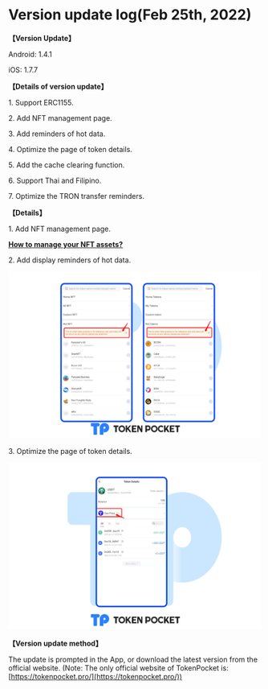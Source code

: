 # Version update log(Feb 25th, 2022)

**【Version Update】**

Android: 1.4.1

iOS: 1.7.7

&#x20;

**【Details of version update】**

1\. Support ERC1155.

2\. Add NFT management page.

3\. Add reminders of hot data.

4\. Optimize the page of token details.

5\. Add the cache clearing function.

6\. Support Thai and Filipino.

7\. Optimize the TRON transfer reminders.

&#x20;

**【Details】**

1\. Add NFT management page.

[**How to manage your NFT assets?**](https://help.tokenpocket.pro/en/wallet-management/how-to-manage-my-nft-assets)

2\. Add display reminders of hot data.

![](../../.gitbook/assets/发版1en.png)

3\. Optimize the page of token details.

![](../../.gitbook/assets/发版2zh-1.png)

**【Version update method】‌**

The update is prompted in the App, or download the latest version from the official website. (Note: The only official website of TokenPocket is: [https://tokenpocket.pro/](https://tokenpocket.pro/))
